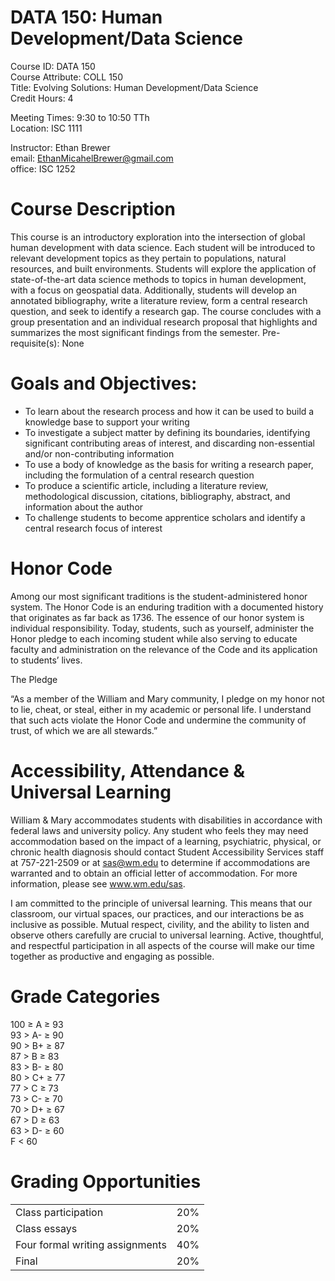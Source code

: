 # DATA 150: Human Development/Data Science

Course ID: DATA 150   
Course Attribute: COLL 150   
Title: Evolving Solutions: Human Development/Data Science  
Credit Hours: 4   

Meeting Times: 9:30 to 10:50 TTh  
Location: ISC 1111

Instructor: Ethan Brewer    
email: EthanMicahelBrewer@gmail.com  
office: ISC 1252

# Course Description  

This course is an introductory exploration into the intersection of global human development with data science. Each student will be introduced to relevant development topics as they pertain to populations, natural resources, and built environments. Students will explore the application of state-of-the-art data science methods to topics in human development, with a focus on geospatial data. Additionally, students will develop an annotated bibliography, write a literature review, form a central research question, and seek to identify a research gap. The course concludes with a group presentation and an individual research proposal that highlights and summarizes the most significant findings from the semester. Pre-requisite(s): None

# Goals and Objectives:
- To learn about the research process and how it can be used to build a knowledge base to support your writing
- To investigate a subject matter by defining its boundaries, identifying significant contributing areas of interest, and discarding non-essential and/or non-contributing information
- To use a body of knowledge as the basis for writing a research paper, including the formulation of a central research question
- To produce a scientific article, including a literature review, methodological discussion, citations, bibliography, abstract, and information about the author
- To challenge students to become apprentice scholars and identify a central research focus of interest

# Honor Code
Among our most significant traditions is the student-administered honor system. The Honor Code is an enduring tradition with a documented history that originates as far back as 1736. The essence of our honor system is individual responsibility. Today, students, such as yourself, administer the Honor pledge to each incoming student while also serving to educate faculty and administration on the relevance of the Code and its application to students’ lives.

The Pledge

“As a member of the William and Mary community, I pledge on my honor not to lie, cheat, or steal, either in my academic or personal life. I understand that such acts violate the Honor Code and undermine the community of trust, of which we are all stewards.”

# Accessibility, Attendance & Universal Learning
William & Mary accommodates students with disabilities in accordance with federal laws and university policy. Any student who feels they may need accommodation based on the impact of a learning, psychiatric, physical, or chronic health diagnosis should contact Student Accessibility Services staff at 757-221-2509 or at sas@wm.edu to determine if accommodations are warranted and to obtain an official letter of accommodation. For more information, please see www.wm.edu/sas.

I am committed to the principle of universal learning. This means that our classroom, our virtual spaces, our practices, and our interactions be as inclusive as possible. Mutual respect, civility, and the ability to listen and observe others carefully are crucial to universal learning. Active, thoughtful, and respectful participation in all aspects of the course will make our time together as productive and engaging as possible.

# Grade Categories

100 ≥ A ≥ 93  
93 > A- ≥ 90  
90 > B+ ≥ 87  
87 > B ≥ 83  
83 > B- ≥ 80  
80 > C+ ≥ 77  
77 > C ≥ 73   
73 > C- ≥ 70  
70 > D+ ≥ 67   
67 > D ≥ 63   
63 > D- ≥ 60  
F < 60


# Grading Opportunities

|    |    |
| --- | --- |
| Class participation | 20% |
| Class essays | 20% |
| Four formal writing assignments | 40% |
| Final | 20% |
